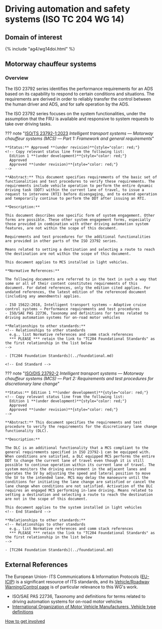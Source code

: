 # Driving automation and safety systems (ISO TC 204 WG 14)

## Domain of interest

{% include "ag4/wg14doi.html" %}

<!-- ## News and highlights (optional)
    Refer docs\wg1\index.md for an example of how to include & format any desired WG news & highlights content. Add content AFTER inserting a new line below this comment. 
-->

<!-- === DESCRIPTIONS OF WG STANDARDS / DOCUMENTS ===
    The content below is distilled from the respective WG section in "JSAE ITS Standardization Activities of ISO/TC204 - 2024" and iso.org/obp and is intended as an initial example only for future editing by the respective WG.
-->

## Motorway chauffeur systems
<!-- Standard subject area
    Edit the ## <header title> above to contextualise the respective group of standards described below.
-->

### Overview <!-- Optional -->
<!-- On a new line below, provide an overview of the subject area for the associated group of standards. -->
The ISO 23792 series identifies the performance requirements for an ADS based on its capability to respond to certain conditions and situations. The requirements are derived in order to reliably transfer the control between the human driver and ADS, and for safe operation by the ADS.

The ISO 23792 series focuses on the system functionalities, under the assumption that the FRU is available and responsive to system requests to take over driving tasks.

<!-- Start web info for standard / document -->
??? note "[ISO/TS 23792-1:2023](https://www.iso.org/obp/ui#iso:std:iso:ts:23792:-1:ed-1:v1:en) _Intelligent transport systems — Motorway chauffeur systems (MCS) — Part 1: Framework and general requirements_"
    <!-- edit document reference information
      retain: ??? note "[ : ]( ) _ _"
      find publicly available ISO document URL & info here: iso.org/obp/ui
    -->

    **Status:** Approved **(under revision)**{style="color: red;"}
    <!-- Copy relevant status line from the following list: 
      Edition 1 **(under development)**{style="color: red;"}
      Approved
      Approved **(under revision)**{style="color: red;"} 
    -->

    **Abstract:** This document specifies requirements of the basic set of functionalities and test procedures to verify these requirements. The requirements include vehicle operation to perform the entire dynamic driving task (DDT) within the current lane of travel, to issue a request to intervene (RTI) before disengaging, and to extend operation and temporarily continue to perform the DDT after issuing an RTI.
    
    **Description:**
    
    This document describes one specific form of system engagement. Other forms are possible. These other system engagement forms, especially those provided in combination with other driving automation system features, are not within the scope of this document.
    
    Requirements and test procedures for the additional functionalities are provided in other parts of the ISO 23792 series.
    
    Means related to setting a destination and selecting a route to reach the destination are not within the scope of this document.
    
    This document applies to MCS installed in light vehicles.
 
    **Normative References:**
    
    The following documents are referred to in the text in such a way that some or all of their content constitutes requirements of this document. For dated references, only the edition cited applies. For undated references, the latest edition of the referenced document (including any amendments) applies.
    
    - ISO 15622:2018, Intelligent transport systems — Adaptive cruise control systems — Performance requirements and test procedures
    - ISO/SAE PAS 22736, Taxonomy and definitions for terms related to driving automation systems for on-road motor vehicles   
 
    **Relationships to other standards:**
    <!-- Relationships to other standards
      e.g., list Normative references and comm stack references
      *** PLEASE *** retain the link to "TC204 Foundational Standards" as the first relationship in the list below 
    -->

    - [TC204 Foundation Standards](../foundational.md)

    <!-- End Standard -->

<!-- Start web info for standard / document -->
??? note "[ISO/DIS 23792-2](https://www.iso.org/obp/ui#iso:std:iso:ts:23792:-1:ed-1:v1:en) _Intelligent transport systems — Motorway chauffeur systems (MCS) — Part 2: Requirements and test procedures for discretionary lane change_"

    **Status:** Edition 1 **(under development)**{style="color: red;"}
    <!-- Copy relevant status line from the following list: 
      Edition 1 **(under development)**{style="color: red;"}
      Approved
      Approved **(under revision)**{style="color: red;"} 
    -->

    **Abstract:** This document specifies the requirements and test procedure to verify the requirements for the discretionary lane change functionality (DLC).
    
    **Description:**
    
    The DLC is an additional functionality that a MCS compliant to the general requirements specified in ISO 23792-1 can be equipped with. When conditions are satisfied, a DLC equipped MCS performs the entire DDT to change the current lane of travel even though it is still possible to continue operation within its current lane of travel. The system monitors the driving environment in the adjacent lanes and operates the SV by adjusting the speed and lateral position to move the SV to the intended lane. MCS may delay the manoeuvre until the conditions for initiating the lane change are satisfied or cancel the lane change when conditions are not satisfied. Activation of the DLC requires an engaged MCS performing in-lane driving. Means related to setting a destination and selecting a route to reach the destination are not in the scope of this document.
    
    This document applies to the system installed in light vehicles
    <!-- End Standard -->

    **Relationships to other standards:**
    <!-- Relationships to other standards
      e.g., list Normative references and comm stack references
      *** PLEASE *** retain the link to "TC204 Foundational Standards" as the first relationship in the list below 
    -->

    - [TC204 Foundation Standards](../foundational.md)

<!-- End subject area -->

## External References

The European Union- ITS Communications & Information Protocols ([EU-ICIP](https://www.mobilityits.eu)) is a significant resource of ITS standards, and its [Vehicle/Roadway Warning/Control page](https://www.mobilityits.eu/vehicle-roadway-warning-control) is of particular relevance to this WG's work.

- ISO/SAE PAS 22736, Taxonomy and definitions for terms related to driving automation systems for on-road motor vehicles
- [International Organization of Motor Vehicle Manufacturers, Vehicle type definitions](https://oica.net/statistics-production/)

[How to get involved](../contact.md)

